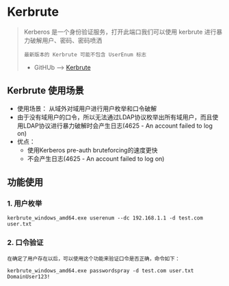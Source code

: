 # Kerbrute

> Kerberos 是一个身份验证服务，打开此端口我们可以使用 kerbrute 进行暴力破解用户、密码、密码喷洒
>
> `最新版本的 Kerbrute 可能不包含 UserEnum 标志`
>
> * GitHUb --> [Kerbrute](https://github.com/ropnop/kerbrute/releases)

## Kerbrute 使用场景

* 使用场景： 从域外对域用户进行用户枚举和口令破解
* 由于没有域用户的口令，所以无法通过LDAP协议枚举出所有域用户，而且使用LDAP协议进行暴力破解时会产生日志(4625 - An account failed to log on)
* 优点：
  * 使用Kerberos pre-auth bruteforcing的速度更快
  * 不会产生日志(4625 - An account failed to log on)

## 功能使用

### 1. 用户枚举

```shell
kerbrute_windows_amd64.exe userenum --dc 192.168.1.1 -d test.com user.txt
```

### 2. 口令验证

`在确定了用户存在以后，可以使用这个功能来验证口令是否正确，命令如下：`

```shell
kerbrute_windows_amd64.exe passwordspray -d test.com user.txt DomainUser123!
```
